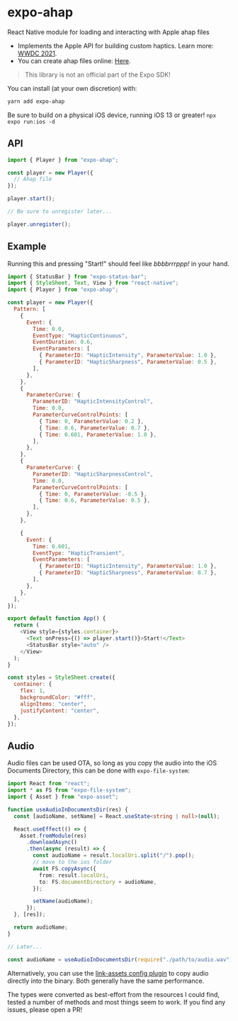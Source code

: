 # expo-ahap

React Native module for loading and interacting with Apple ahap files

- Implements the Apple API for building custom haptics. Learn more: [WWDC 2021](https://developer.apple.com/videos/play/wwdc2021/10278).
- You can create ahap files online: [Here](https://ahap.fancypixel.it/).

> This library is not an official part of the Expo SDK!

You can install (at your own discretion) with:

```sh
yarn add expo-ahap
```

Be sure to build on a physical iOS device, running iOS 13 or greater! `npx expo run:ios -d`

## API

```js
import { Player } from "expo-ahap";

const player = new Player({
  // Ahap file
});

player.start();

// Be sure to unregister later...

player.unregister();
```

## Example

Running this and pressing "Start!" should feel like _bbbbrrrppp!_ in your hand.

```js
import { StatusBar } from "expo-status-bar";
import { StyleSheet, Text, View } from "react-native";
import { Player } from "expo-ahap";

const player = new Player({
  Pattern: [
    {
      Event: {
        Time: 0.0,
        EventType: "HapticContinuous",
        EventDuration: 0.6,
        EventParameters: [
          { ParameterID: "HapticIntensity", ParameterValue: 1.0 },
          { ParameterID: "HapticSharpness", ParameterValue: 0.5 },
        ],
      },
    },
    {
      ParameterCurve: {
        ParameterID: "HapticIntensityControl",
        Time: 0.0,
        ParameterCurveControlPoints: [
          { Time: 0, ParameterValue: 0.2 },
          { Time: 0.6, ParameterValue: 0.7 },
          { Time: 0.601, ParameterValue: 1.0 },
        ],
      },
    },
    {
      ParameterCurve: {
        ParameterID: "HapticSharpnessControl",
        Time: 0.0,
        ParameterCurveControlPoints: [
          { Time: 0, ParameterValue: -0.5 },
          { Time: 0.6, ParameterValue: 0.5 },
        ],
      },
    },

    {
      Event: {
        Time: 0.601,
        EventType: "HapticTransient",
        EventParameters: [
          { ParameterID: "HapticIntensity", ParameterValue: 1.0 },
          { ParameterID: "HapticSharpness", ParameterValue: 0.7 },
        ],
      },
    },
  ],
});

export default function App() {
  return (
    <View style={styles.container}>
      <Text onPress={() => player.start()}>Start!</Text>
      <StatusBar style="auto" />
    </View>
  );
}

const styles = StyleSheet.create({
  container: {
    flex: 1,
    backgroundColor: "#fff",
    alignItems: "center",
    justifyContent: "center",
  },
});
```

## Audio

Audio files can be used OTA, so long as you copy the audio into the iOS Documents Directory, this can be done with `expo-file-system`:

```ts
import React from "react";
import * as FS from "expo-file-system";
import { Asset } from "expo-asset";

function useAudioInDocumentsDir(res) {
  const [audioName, setName] = React.useState<string | null>(null);

  React.useEffect(() => {
    Asset.fromModule(res)
      .downloadAsync()
      .then(async (result) => {
        const audioName = result.localUri.split("/").pop();
        // move to the ios folder
        await FS.copyAsync({
          from: result.localUri,
          to: FS.documentDirectory + audioName,
        });

        setName(audioName);
      });
  }, [res]);

  return audioName;
}

// Later...

const audioName = useAudioInDocumentsDir(require("./path/to/audio.wav"));
```

Alternatively, you can use the [link-assets config plugin](https://github.com/evanbacon/link-assets#readme) to copy audio directly into the binary. Both generally have the same performance.


The types were converted as best-effort from the resources I could find, tested a number of methods and most things seem to work. If you find any issues, please open a PR!


